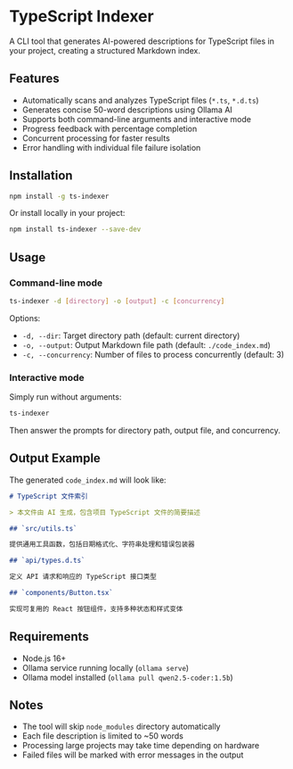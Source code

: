 # TypeScript Indexer

A CLI tool that generates AI-powered descriptions for TypeScript files in your project, creating a structured Markdown index.

## Features

- Automatically scans and analyzes TypeScript files (`*.ts`, `*.d.ts`)
- Generates concise 50-word descriptions using Ollama AI
- Supports both command-line arguments and interactive mode
- Progress feedback with percentage completion
- Concurrent processing for faster results
- Error handling with individual file failure isolation

## Installation

```bash
npm install -g ts-indexer
```

Or install locally in your project:

```bash
npm install ts-indexer --save-dev
```

## Usage

### Command-line mode

```bash
ts-indexer -d [directory] -o [output] -c [concurrency]
```

Options:

- `-d, --dir`: Target directory path (default: current directory)
- `-o, --output`: Output Markdown file path (default: `./code_index.md`)
- `-c, --concurrency`: Number of files to process concurrently (default: 3)

### Interactive mode

Simply run without arguments:

```bash
ts-indexer
```

Then answer the prompts for directory path, output file, and concurrency.

## Output Example

The generated `code_index.md` will look like:

```markdown
# TypeScript 文件索引

> 本文件由 AI 生成，包含项目 TypeScript 文件的简要描述

## `src/utils.ts`

提供通用工具函数，包括日期格式化、字符串处理和错误包装器

## `api/types.d.ts`

定义 API 请求和响应的 TypeScript 接口类型

## `components/Button.tsx`

实现可复用的 React 按钮组件，支持多种状态和样式变体
```

## Requirements

- Node.js 16+
- Ollama service running locally (`ollama serve`)
- Ollama model installed (`ollama pull qwen2.5-coder:1.5b`)

## Notes

- The tool will skip `node_modules` directory automatically
- Each file description is limited to ~50 words
- Processing large projects may take time depending on hardware
- Failed files will be marked with error messages in the output
